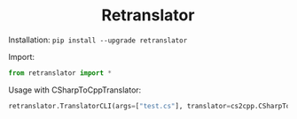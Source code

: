 <h1 align="center">Retranslator</h1>

 Installation: ```pip install --upgrade retranslator```

 Import:
```python
from retranslator import *
```
Usage with CSharpToCppTranslator:
```python
retranslator.TranslatorCLI(args=["test.cs"], translator=cs2cpp.CSharpToCpp, extension=".cpp", useRegex=1)
```
